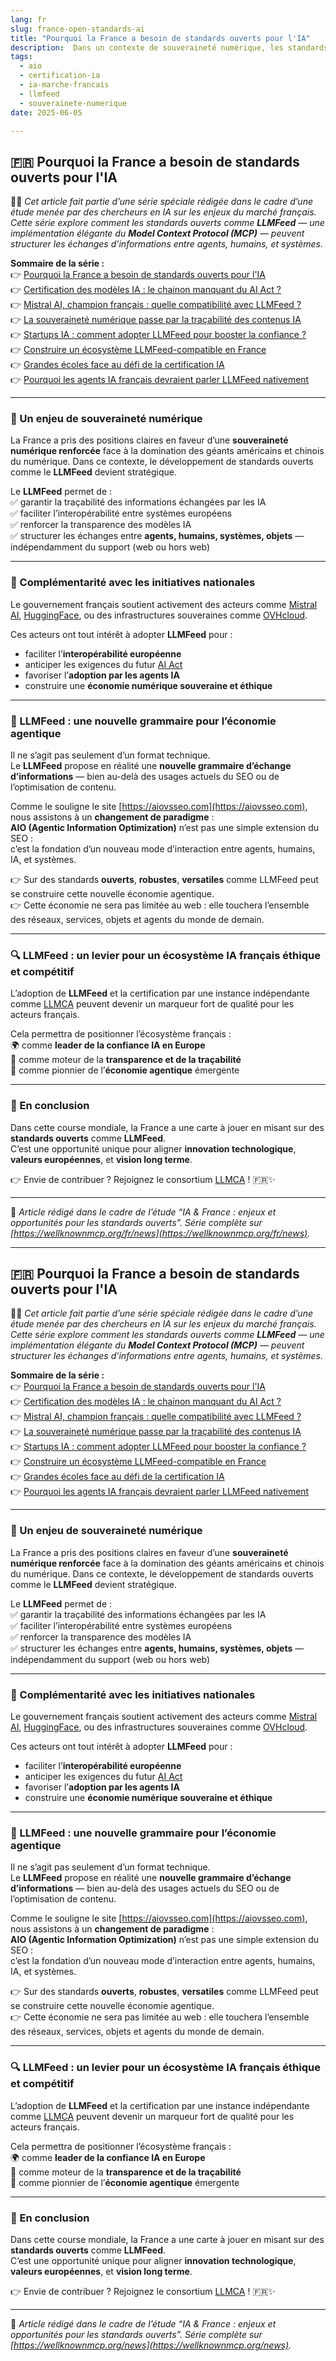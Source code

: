 ```yaml
---
lang: fr
slug: france-open-standards-ai
title: "Pourquoi la France a besoin de standards ouverts pour l'IA"
description:  Dans un contexte de souveraineté numérique, les standards comme LLMFeed sont clés pour l'écosystème IA français. Explications.
tags:
  - aio
  - certification-ia
  - ia-marche-francais
  - llmfeed
  - souverainete-numerique
date: 2025-06-05

---
```


## 🇫🇷 Pourquoi la France a besoin de standards ouverts pour l'IA

🧑‍💻 *Cet article fait partie d’une série spéciale rédigée dans le cadre d’une étude menée par des chercheurs en IA sur les enjeux du marché français. Cette série explore comment les standards ouverts comme **LLMFeed** — une implémentation élégante du **Model Context Protocol (MCP)** — peuvent structurer les échanges d’informations entre agents, humains, et systèmes.*

**Sommaire de la série :**  
👉 [Pourquoi la France a besoin de standards ouverts pour l'IA](https://wellknownmcp.org/fr/news/france-open-standards-ai)  
👉 [Certification des modèles IA : le chainon manquant du AI Act ?](https://wellknownmcp.org/fr/news/certification-ai-act-gap)  
👉 [Mistral AI, champion français : quelle compatibilité avec LLMFeed ?](https://wellknownmcp.org/fr/news/mistral-llmfeed-compatibility)  
👉 [La souveraineté numérique passe par la traçabilité des contenus IA](https://wellknownmcp.org/fr/news/sovereignty-traceability-ai)  
👉 [Startups IA : comment adopter LLMFeed pour booster la confiance ?](https://wellknownmcp.org/fr/news/startups-llmfeed-trust)  
👉 [Construire un écosystème LLMFeed-compatible en France](https://wellknownmcp.org/fr/news/ecosysteme-llmfeed-france)  
👉 [Grandes écoles face au défi de la certification IA](https://wellknownmcp.org/fr/news/education-ai-certification)  
👉 [Pourquoi les agents IA français devraient parler LLMFeed nativement](https://wellknownmcp.org/fr/news/agents-llmfeed-future)

---

### 🚀 Un enjeu de souveraineté numérique

La France a pris des positions claires en faveur d’une **souveraineté numérique renforcée** face à la domination des géants américains et chinois du numérique. Dans ce contexte, le développement de standards ouverts comme le **LLMFeed** devient stratégique.

Le **LLMFeed** permet de :  
✅ garantir la traçabilité des informations échangées par les IA  
✅ faciliter l’interopérabilité entre systèmes européens  
✅ renforcer la transparence des modèles IA  
✅ structurer les échanges entre **agents, humains, systèmes, objets** — indépendamment du support (web ou hors web)

---

### 🤝 Complémentarité avec les initiatives nationales

Le gouvernement français soutient activement des acteurs comme [Mistral AI](https://mistral.ai), [HuggingFace](https://huggingface.co), ou des infrastructures souveraines comme [OVHcloud](https://www.ovhcloud.com/fr/).

Ces acteurs ont tout intérêt à adopter **LLMFeed** pour :  

- faciliter l’**interopérabilité européenne**  
- anticiper les exigences du futur [AI Act](https://artificialintelligenceact.eu/)  
- favoriser l’**adoption par les agents IA**  
- construire une **économie numérique souveraine et éthique**

---

### 🧭 LLMFeed : une nouvelle grammaire pour l’économie agentique

Il ne s’agit pas seulement d’un format technique.  
Le **LLMFeed** propose en réalité une **nouvelle grammaire d’échange d’informations** — bien au-delà des usages actuels du SEO ou de l’optimisation de contenu.

Comme le souligne le site [https://aiovsseo.com](https://aiovsseo.com), nous assistons à un **changement de paradigme** :  
**AIO (Agentic Information Optimization)** n’est pas une simple extension du SEO :  
c’est la fondation d’un nouveau mode d’interaction entre agents, humains, IA, et systèmes.

👉 Sur des standards **ouverts**, **robustes**, **versatiles** comme LLMFeed peut se construire cette nouvelle économie agentique.  
👉 Cette économie ne sera pas limitée au web : elle touchera l’ensemble des réseaux, services, objets et agents du monde de demain.

---

### 🔍 LLMFeed : un levier pour un écosystème IA français éthique et compétitif

L’adoption de **LLMFeed** et la certification par une instance indépendante comme [LLMCA](https://wellknownmcp.org/preview/llmca-org) peuvent devenir un marqueur fort de qualité pour les acteurs français.

Cela permettra de positionner l’écosystème français :  
🌍 comme **leader de la confiance IA en Europe**  
🔐 comme moteur de la **transparence et de la traçabilité**  
🚀 comme pionnier de l’**économie agentique** émergente

---

### 💬 En conclusion

Dans cette course mondiale, la France a une carte à jouer en misant sur des **standards ouverts** comme **LLMFeed**.  
C’est une opportunité unique pour aligner **innovation technologique**, **valeurs européennes**, et **vision long terme**.

👉 Envie de contribuer ? Rejoignez le consortium [LLMCA](https://wellknownmcp.org/join) ! 🇫🇷✨

---

📝 *Article rédigé dans le cadre de l’étude “IA & France : enjeux et opportunités pour les standards ouverts”. Série complète sur [https://wellknownmcp.org/fr/news](https://wellknownmcp.org/fr/news).*

---

## 🇫🇷 Pourquoi la France a besoin de standards ouverts pour l'IA

🧑‍💻 *Cet article fait partie d’une série spéciale rédigée dans le cadre d’une étude menée par des chercheurs en IA sur les enjeux du marché français. Cette série explore comment les standards ouverts comme **LLMFeed** — une implémentation élégante du **Model Context Protocol (MCP)** — peuvent structurer les échanges d’informations entre agents, humains, et systèmes.*

**Sommaire de la série :**  
👉 [Pourquoi la France a besoin de standards ouverts pour l'IA](https://wellknownmcp.org/news/fr/france-open-standards-ai)  
👉 [Certification des modèles IA : le chainon manquant du AI Act ?](https://wellknownmcp.org/news/fr/certification-ai-act-gap)  
👉 [Mistral AI, champion français : quelle compatibilité avec LLMFeed ?](https://wellknownmcp.org/news/fr/mistral-llmfeed-compatibility)  
👉 [La souveraineté numérique passe par la traçabilité des contenus IA](https://wellknownmcp.org/news/fr/sovereignty-traceability-ai)  
👉 [Startups IA : comment adopter LLMFeed pour booster la confiance ?](https://wellknownmcp.org/news/fr/startups-llmfeed-trust)  
👉 [Construire un écosystème LLMFeed-compatible en France](https://wellknownmcp.org/news/fr/ecosysteme-llmfeed-france)  
👉 [Grandes écoles face au défi de la certification IA](https://wellknownmcp.org/news/fr/education-ai-certification)  
👉 [Pourquoi les agents IA français devraient parler LLMFeed nativement](https://wellknownmcp.org/news/fr/agents-llmfeed-future)

---

### 🚀 Un enjeu de souveraineté numérique

La France a pris des positions claires en faveur d’une **souveraineté numérique renforcée** face à la domination des géants américains et chinois du numérique. Dans ce contexte, le développement de standards ouverts comme le **LLMFeed** devient stratégique.

Le **LLMFeed** permet de :  
✅ garantir la traçabilité des informations échangées par les IA  
✅ faciliter l’interopérabilité entre systèmes européens  
✅ renforcer la transparence des modèles IA  
✅ structurer les échanges entre **agents, humains, systèmes, objets** — indépendamment du support (web ou hors web)

---

### 🤝 Complémentarité avec les initiatives nationales

Le gouvernement français soutient activement des acteurs comme [Mistral AI](https://mistral.ai), [HuggingFace](https://huggingface.co), ou des infrastructures souveraines comme [OVHcloud](https://www.ovhcloud.com/fr/).

Ces acteurs ont tout intérêt à adopter **LLMFeed** pour :  

- faciliter l’**interopérabilité européenne**  
- anticiper les exigences du futur [AI Act](https://artificialintelligenceact.eu/)  
- favoriser l’**adoption par les agents IA**  
- construire une **économie numérique souveraine et éthique**

---

### 🧭 LLMFeed : une nouvelle grammaire pour l’économie agentique

Il ne s’agit pas seulement d’un format technique.  
Le **LLMFeed** propose en réalité une **nouvelle grammaire d’échange d’informations** — bien au-delà des usages actuels du SEO ou de l’optimisation de contenu.

Comme le souligne le site [https://aiovsseo.com](https://aiovsseo.com), nous assistons à un **changement de paradigme** :  
**AIO (Agentic Information Optimization)** n’est pas une simple extension du SEO :  
c’est la fondation d’un nouveau mode d’interaction entre agents, humains, IA, et systèmes.

👉 Sur des standards **ouverts**, **robustes**, **versatiles** comme LLMFeed peut se construire cette nouvelle économie agentique.  
👉 Cette économie ne sera pas limitée au web : elle touchera l’ensemble des réseaux, services, objets et agents du monde de demain.

---

### 🔍 LLMFeed : un levier pour un écosystème IA français éthique et compétitif

L’adoption de **LLMFeed** et la certification par une instance indépendante comme [LLMCA](https://wellknownmcp.org/preview/llmca-org) peuvent devenir un marqueur fort de qualité pour les acteurs français.

Cela permettra de positionner l’écosystème français :  
🌍 comme **leader de la confiance IA en Europe**  
🔐 comme moteur de la **transparence et de la traçabilité**  
🚀 comme pionnier de l’**économie agentique** émergente

---

### 💬 En conclusion

Dans cette course mondiale, la France a une carte à jouer en misant sur des **standards ouverts** comme **LLMFeed**.  
C’est une opportunité unique pour aligner **innovation technologique**, **valeurs européennes**, et **vision long terme**.

👉 Envie de contribuer ? Rejoignez le consortium [LLMCA](https://wellknownmcp.org/join) ! 🇫🇷✨

---

📝 *Article rédigé dans le cadre de l’étude “IA & France : enjeux et opportunités pour les standards ouverts”. Série complète sur [https://wellknownmcp.org/news](https://wellknownmcp.org/news).*
